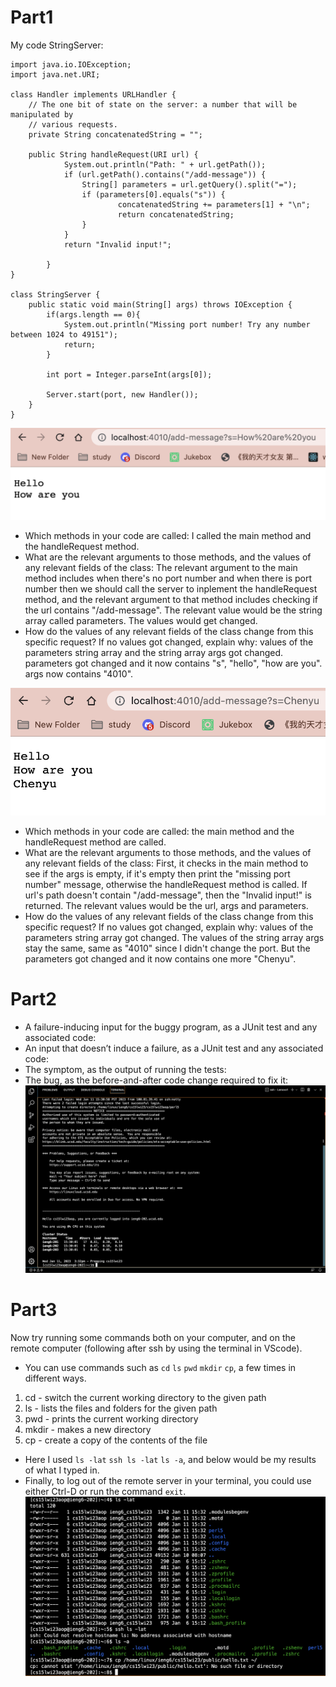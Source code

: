 # Part1
My code StringServer:
```
import java.io.IOException;
import java.net.URI;

class Handler implements URLHandler {
    // The one bit of state on the server: a number that will be manipulated by
    // various requests.
    private String concatenatedString = "";

    public String handleRequest(URI url) {
            System.out.println("Path: " + url.getPath());
            if (url.getPath().contains("/add-message")) {
                String[] parameters = url.getQuery().split("=");
                if (parameters[0].equals("s")) {
                        concatenatedString += parameters[1] + "\n";
                        return concatenatedString;
                }
            }
            return "Invalid input!";

        }
}

class StringServer {
    public static void main(String[] args) throws IOException {
        if(args.length == 0){
            System.out.println("Missing port number! Try any number between 1024 to 49151");
            return;
        }

        int port = Integer.parseInt(args[0]);

        Server.start(port, new Handler());
    }
}
```

![Image](lab2-1.png)
* Which methods in your code are called: I called the main method and the handleRequest method.
* What are the relevant arguments to those methods, and the values of any relevant fields of the class: The relevant argument to the main method includes when there's no port number and when there is port number then we should call the server to inplement the handleRequest method, and the relevant argument to that method includes checking if the url contains "/add-message". The relevant value would be the string array called parameters. The values would get changed.
* How do the values of any relevant fields of the class change from this specific request? If no values got changed, explain why: values of the parameters string array and the string array args got changed. parameters got changed and it now contains "s", "hello", "how are you". args now contains "4010".

![Image](lab2-2.png)
* Which methods in your code are called: the main method and the handleRequest method are called.
* What are the relevant arguments to those methods, and the values of any relevant fields of the class: First, it checks in the main method to see if the args is empty, if it's empty then print the "missing port number" message, otherwise the handleRequest method is called. If url's path doesn't contain "/add-message", then the "Invalid input!" is returned. The relevant values would be the url, args and parameters.
* How do the values of any relevant fields of the class change from this specific request? If no values got changed, explain why: values of the parameters string array got changed. The values of the string array args stay the same, same as "4010" since I didn't change the port. But the parameters got changed and it now contains one more "Chenyu".

# Part2
* A failure-inducing input for the buggy program, as a JUnit test and any associated code:
* An input that doesn’t induce a failure, as a JUnit test and any associated code:
* The symptom, as the output of running the tests:
* The bug, as the before-and-after code change required to fix it:
![Image](cse15lab1-2.png)
 
# Part3
Now try running some commands both on your computer, and on the remote computer (following after ssh by using the terminal in VScode).
* You can use commands such as `cd` `ls` `pwd` `mkdir` `cp`, a few times in different ways.
 1. cd - switch the current working directory to the given path
 2. ls - lists the files and folders for the given path
 3. pwd - prints the current working directory
 4. mkdir - makes a new directory
 5. cp - create a copy of the contents of the file
* Here I used `ls -lat` `ssh ls -lat` `ls -a`, and below would be my results of what I typed in.
* Finally, to log out of the remote server in your terminal, you could use either Ctrl-D or run the command `exit`.
![Image](cse15lab1-3.png)
